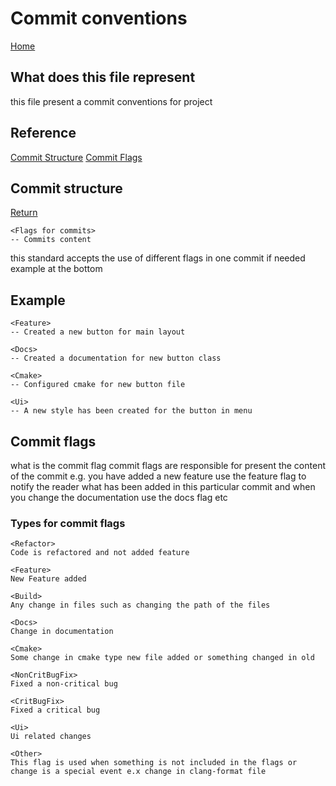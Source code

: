 # Commit conventions
[Home](../ReadMe.md) 

## What does this file represent

this file present a commit conventions for project

## Reference

[Commit Structure](#commit-structure)
[Commit Flags](#commit-flags)

## Commit structure 
[Return](#reference)

    <Flags for commits>
    -- Commits content

this standard accepts the use of different flags in one commit if needed example at the bottom
## Example

    <Feature>
    -- Created a new button for main layout

    <Docs>
    -- Created a documentation for new button class

    <Cmake>
    -- Configured cmake for new button file

    <Ui>
    -- A new style has been created for the button in menu

## Commit flags

what is the commit flag
commit flags are responsible for present the content of the commit e.g. you have added a new feature use the feature flag to notify the reader what has been added in this particular commit and when you change the documentation use the docs flag etc

### Types for commit flags

    <Refactor>
    Code is refactored and not added feature

    <Feature>
    New Feature added

    <Build>
    Any change in files such as changing the path of the files

    <Docs>
    Change in documentation

    <Cmake>
    Some change in cmake type new file added or something changed in old

    <NonCritBugFix>
    Fixed a non-critical bug

    <CritBugFix>
    Fixed a critical bug

    <Ui>
    Ui related changes

    <Other>
    This flag is used when something is not included in the flags or change is a special event e.x change in clang-format file